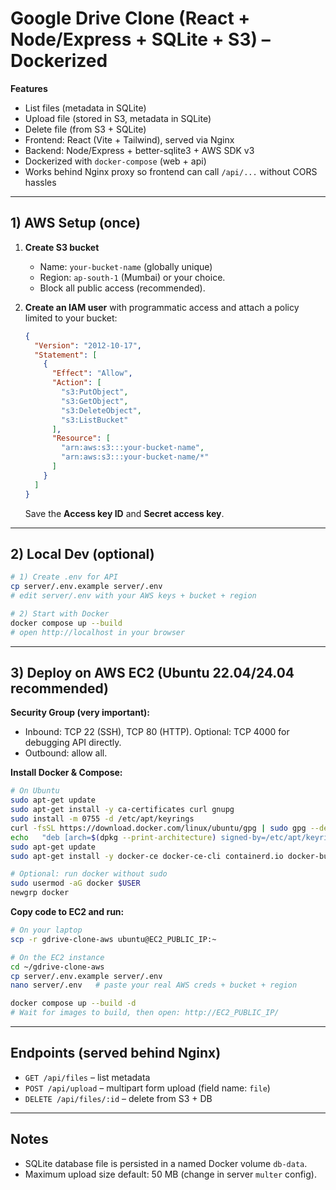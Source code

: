 # Google Drive Clone (React + Node/Express + SQLite + S3) – Dockerized

**Features**
- List files (metadata in SQLite)
- Upload file (stored in S3, metadata in SQLite)
- Delete file (from S3 + SQLite)
- Frontend: React (Vite + Tailwind), served via Nginx
- Backend: Node/Express + better-sqlite3 + AWS SDK v3
- Dockerized with `docker-compose` (web + api)
- Works behind Nginx proxy so frontend can call `/api/...` without CORS hassles

---

## 1) AWS Setup (once)

1. **Create S3 bucket**
   - Name: `your-bucket-name` (globally unique)
   - Region: `ap-south-1` (Mumbai) or your choice.
   - Block all public access (recommended).

2. **Create an IAM user** with programmatic access and attach a policy limited to your bucket:
   ```json
   {
     "Version": "2012-10-17",
     "Statement": [
       {
         "Effect": "Allow",
         "Action": [
           "s3:PutObject",
           "s3:GetObject",
           "s3:DeleteObject",
           "s3:ListBucket"
         ],
         "Resource": [
           "arn:aws:s3:::your-bucket-name",
           "arn:aws:s3:::your-bucket-name/*"
         ]
       }
     ]
   }
   ```
   Save the **Access key ID** and **Secret access key**.

---

## 2) Local Dev (optional)

```bash
# 1) Create .env for API
cp server/.env.example server/.env
# edit server/.env with your AWS keys + bucket + region

# 2) Start with Docker
docker compose up --build
# open http://localhost in your browser
```

---

## 3) Deploy on AWS EC2 (Ubuntu 22.04/24.04 recommended)

**Security Group (very important):**
- Inbound: TCP 22 (SSH), TCP 80 (HTTP). Optional: TCP 4000 for debugging API directly.
- Outbound: allow all.

**Install Docker & Compose:**
```bash
# On Ubuntu
sudo apt-get update
sudo apt-get install -y ca-certificates curl gnupg
sudo install -m 0755 -d /etc/apt/keyrings
curl -fsSL https://download.docker.com/linux/ubuntu/gpg | sudo gpg --dearmor -o /etc/apt/keyrings/docker.gpg
echo   "deb [arch=$(dpkg --print-architecture) signed-by=/etc/apt/keyrings/docker.gpg] https://download.docker.com/linux/ubuntu   $(. /etc/os-release && echo "$VERSION_CODENAME") stable" |   sudo tee /etc/apt/sources.list.d/docker.list > /dev/null
sudo apt-get update
sudo apt-get install -y docker-ce docker-ce-cli containerd.io docker-buildx-plugin docker-compose-plugin

# Optional: run docker without sudo
sudo usermod -aG docker $USER
newgrp docker
```

**Copy code to EC2 and run:**
```bash
# On your laptop
scp -r gdrive-clone-aws ubuntu@EC2_PUBLIC_IP:~

# On the EC2 instance
cd ~/gdrive-clone-aws
cp server/.env.example server/.env
nano server/.env   # paste your real AWS creds + bucket + region

docker compose up --build -d
# Wait for images to build, then open: http://EC2_PUBLIC_IP/
```

---

## Endpoints (served behind Nginx)
- `GET /api/files` – list metadata
- `POST /api/upload` – multipart form upload (field name: `file`)
- `DELETE /api/files/:id` – delete from S3 + DB

---

## Notes
- SQLite database file is persisted in a named Docker volume `db-data`.
- Maximum upload size default: 50 MB (change in server `multer` config).
